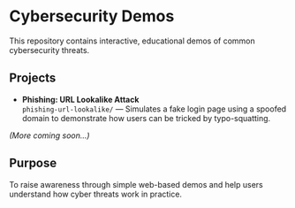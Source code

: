 # Cybersecurity Demos

This repository contains interactive, educational demos of common cybersecurity threats.

## Projects

- **Phishing: URL Lookalike Attack**  
  `phishing-url-lookalike/` — Simulates a fake login page using a spoofed domain to demonstrate how users can be tricked by typo-squatting.

*(More coming soon...)*

## Purpose

To raise awareness through simple web-based demos and help users understand how cyber threats work in practice.

